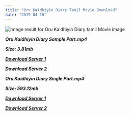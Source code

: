 ```yaml
---
title: "Oru Kaidhiyin Diary Tamil Movie Download"
date: "2019-04-16"
---
```


![Image result for Oru Kaidhiyin Diary tamil Movie image](https://rukminim1.flixcart.com/image/832/832/av-media/movies/e/y/b/oru-kaidyin-dairy-original-imadbnfgcgd6kbva.jpeg?q=70)

**_Oru Kaidhiyin Diary Sample Part.mp4_**

**_Size: 3.81mb_**

**_[Download Server 1](http://b4.wetransfer.vip/files/{169df08cb8e74ebadb8a44297cb1b6497cb77520eb9064bb3027e0e0c1bcc485}20Actor{169df08cb8e74ebadb8a44297cb1b6497cb77520eb9064bb3027e0e0c1bcc485}20Hits{169df08cb8e74ebadb8a44297cb1b6497cb77520eb9064bb3027e0e0c1bcc485}20Collection/Kamal{169df08cb8e74ebadb8a44297cb1b6497cb77520eb9064bb3027e0e0c1bcc485}20Haasan{169df08cb8e74ebadb8a44297cb1b6497cb77520eb9064bb3027e0e0c1bcc485}20Movies{169df08cb8e74ebadb8a44297cb1b6497cb77520eb9064bb3027e0e0c1bcc485}20Collection/Kamal{169df08cb8e74ebadb8a44297cb1b6497cb77520eb9064bb3027e0e0c1bcc485}20Haasan{169df08cb8e74ebadb8a44297cb1b6497cb77520eb9064bb3027e0e0c1bcc485}20Classic{169df08cb8e74ebadb8a44297cb1b6497cb77520eb9064bb3027e0e0c1bcc485}20Movies{169df08cb8e74ebadb8a44297cb1b6497cb77520eb9064bb3027e0e0c1bcc485}20Collections/Oru{169df08cb8e74ebadb8a44297cb1b6497cb77520eb9064bb3027e0e0c1bcc485}20Kaithiyin{169df08cb8e74ebadb8a44297cb1b6497cb77520eb9064bb3027e0e0c1bcc485}20Diary{169df08cb8e74ebadb8a44297cb1b6497cb77520eb9064bb3027e0e0c1bcc485}20(1985)/Oru{169df08cb8e74ebadb8a44297cb1b6497cb77520eb9064bb3027e0e0c1bcc485}20Kaithiyin{169df08cb8e74ebadb8a44297cb1b6497cb77520eb9064bb3027e0e0c1bcc485}20Diary{169df08cb8e74ebadb8a44297cb1b6497cb77520eb9064bb3027e0e0c1bcc485}20{169df08cb8e74ebadb8a44297cb1b6497cb77520eb9064bb3027e0e0c1bcc485}20Sample{169df08cb8e74ebadb8a44297cb1b6497cb77520eb9064bb3027e0e0c1bcc485}20HD.mp4)_**

**_[Download Server 2](http://b4.wetransfer.vip/files/{169df08cb8e74ebadb8a44297cb1b6497cb77520eb9064bb3027e0e0c1bcc485}20Actor{169df08cb8e74ebadb8a44297cb1b6497cb77520eb9064bb3027e0e0c1bcc485}20Hits{169df08cb8e74ebadb8a44297cb1b6497cb77520eb9064bb3027e0e0c1bcc485}20Collection/Kamal{169df08cb8e74ebadb8a44297cb1b6497cb77520eb9064bb3027e0e0c1bcc485}20Haasan{169df08cb8e74ebadb8a44297cb1b6497cb77520eb9064bb3027e0e0c1bcc485}20Movies{169df08cb8e74ebadb8a44297cb1b6497cb77520eb9064bb3027e0e0c1bcc485}20Collection/Kamal{169df08cb8e74ebadb8a44297cb1b6497cb77520eb9064bb3027e0e0c1bcc485}20Haasan{169df08cb8e74ebadb8a44297cb1b6497cb77520eb9064bb3027e0e0c1bcc485}20Classic{169df08cb8e74ebadb8a44297cb1b6497cb77520eb9064bb3027e0e0c1bcc485}20Movies{169df08cb8e74ebadb8a44297cb1b6497cb77520eb9064bb3027e0e0c1bcc485}20Collections/Oru{169df08cb8e74ebadb8a44297cb1b6497cb77520eb9064bb3027e0e0c1bcc485}20Kaithiyin{169df08cb8e74ebadb8a44297cb1b6497cb77520eb9064bb3027e0e0c1bcc485}20Diary{169df08cb8e74ebadb8a44297cb1b6497cb77520eb9064bb3027e0e0c1bcc485}20(1985)/Oru{169df08cb8e74ebadb8a44297cb1b6497cb77520eb9064bb3027e0e0c1bcc485}20Kaithiyin{169df08cb8e74ebadb8a44297cb1b6497cb77520eb9064bb3027e0e0c1bcc485}20Diary{169df08cb8e74ebadb8a44297cb1b6497cb77520eb9064bb3027e0e0c1bcc485}20{169df08cb8e74ebadb8a44297cb1b6497cb77520eb9064bb3027e0e0c1bcc485}20Sample{169df08cb8e74ebadb8a44297cb1b6497cb77520eb9064bb3027e0e0c1bcc485}20HD.mp4)_**

**_Oru Kaidhiyin Diary Single Part.mp4_**

**_Size: 593.12mb_**

**_[Download Server 1](http://b4.wetransfer.vip/files/{169df08cb8e74ebadb8a44297cb1b6497cb77520eb9064bb3027e0e0c1bcc485}20Actor{169df08cb8e74ebadb8a44297cb1b6497cb77520eb9064bb3027e0e0c1bcc485}20Hits{169df08cb8e74ebadb8a44297cb1b6497cb77520eb9064bb3027e0e0c1bcc485}20Collection/Kamal{169df08cb8e74ebadb8a44297cb1b6497cb77520eb9064bb3027e0e0c1bcc485}20Haasan{169df08cb8e74ebadb8a44297cb1b6497cb77520eb9064bb3027e0e0c1bcc485}20Movies{169df08cb8e74ebadb8a44297cb1b6497cb77520eb9064bb3027e0e0c1bcc485}20Collection/Kamal{169df08cb8e74ebadb8a44297cb1b6497cb77520eb9064bb3027e0e0c1bcc485}20Haasan{169df08cb8e74ebadb8a44297cb1b6497cb77520eb9064bb3027e0e0c1bcc485}20Classic{169df08cb8e74ebadb8a44297cb1b6497cb77520eb9064bb3027e0e0c1bcc485}20Movies{169df08cb8e74ebadb8a44297cb1b6497cb77520eb9064bb3027e0e0c1bcc485}20Collections/Oru{169df08cb8e74ebadb8a44297cb1b6497cb77520eb9064bb3027e0e0c1bcc485}20Kaithiyin{169df08cb8e74ebadb8a44297cb1b6497cb77520eb9064bb3027e0e0c1bcc485}20Diary{169df08cb8e74ebadb8a44297cb1b6497cb77520eb9064bb3027e0e0c1bcc485}20(1985)/Oru{169df08cb8e74ebadb8a44297cb1b6497cb77520eb9064bb3027e0e0c1bcc485}20Kaithiyin{169df08cb8e74ebadb8a44297cb1b6497cb77520eb9064bb3027e0e0c1bcc485}20Diary{169df08cb8e74ebadb8a44297cb1b6497cb77520eb9064bb3027e0e0c1bcc485}20{169df08cb8e74ebadb8a44297cb1b6497cb77520eb9064bb3027e0e0c1bcc485}20Single{169df08cb8e74ebadb8a44297cb1b6497cb77520eb9064bb3027e0e0c1bcc485}20Part{169df08cb8e74ebadb8a44297cb1b6497cb77520eb9064bb3027e0e0c1bcc485}20HD.mp4)_**

**_[Download Server 2](http://b4.wetransfer.vip/files/{169df08cb8e74ebadb8a44297cb1b6497cb77520eb9064bb3027e0e0c1bcc485}20Actor{169df08cb8e74ebadb8a44297cb1b6497cb77520eb9064bb3027e0e0c1bcc485}20Hits{169df08cb8e74ebadb8a44297cb1b6497cb77520eb9064bb3027e0e0c1bcc485}20Collection/Kamal{169df08cb8e74ebadb8a44297cb1b6497cb77520eb9064bb3027e0e0c1bcc485}20Haasan{169df08cb8e74ebadb8a44297cb1b6497cb77520eb9064bb3027e0e0c1bcc485}20Movies{169df08cb8e74ebadb8a44297cb1b6497cb77520eb9064bb3027e0e0c1bcc485}20Collection/Kamal{169df08cb8e74ebadb8a44297cb1b6497cb77520eb9064bb3027e0e0c1bcc485}20Haasan{169df08cb8e74ebadb8a44297cb1b6497cb77520eb9064bb3027e0e0c1bcc485}20Classic{169df08cb8e74ebadb8a44297cb1b6497cb77520eb9064bb3027e0e0c1bcc485}20Movies{169df08cb8e74ebadb8a44297cb1b6497cb77520eb9064bb3027e0e0c1bcc485}20Collections/Oru{169df08cb8e74ebadb8a44297cb1b6497cb77520eb9064bb3027e0e0c1bcc485}20Kaithiyin{169df08cb8e74ebadb8a44297cb1b6497cb77520eb9064bb3027e0e0c1bcc485}20Diary{169df08cb8e74ebadb8a44297cb1b6497cb77520eb9064bb3027e0e0c1bcc485}20(1985)/Oru{169df08cb8e74ebadb8a44297cb1b6497cb77520eb9064bb3027e0e0c1bcc485}20Kaithiyin{169df08cb8e74ebadb8a44297cb1b6497cb77520eb9064bb3027e0e0c1bcc485}20Diary{169df08cb8e74ebadb8a44297cb1b6497cb77520eb9064bb3027e0e0c1bcc485}20{169df08cb8e74ebadb8a44297cb1b6497cb77520eb9064bb3027e0e0c1bcc485}20Single{169df08cb8e74ebadb8a44297cb1b6497cb77520eb9064bb3027e0e0c1bcc485}20Part{169df08cb8e74ebadb8a44297cb1b6497cb77520eb9064bb3027e0e0c1bcc485}20HD.mp4)_**
